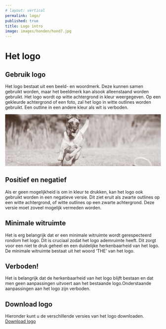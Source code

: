 ```yaml
---
# layout: vertical
permalink: logo/
published: true
title: Logo intro
image: images/honden/hond7.jpg
---
```


# Het logo

## Gebruik logo

Het logo bestaat uit een beeld- en woordmerk. Deze kunnen samen gebruikt worden, maar het beeldmerk kan alsook
alleenstaand worden gebruikt. Het logo wordt op witte achtergrond in kleur weergegeven. Op een gekleurde achtergrond
of een foto, zal het logo in witte outlines worden gebruikt. Een outline in een andere kleur als wit is verboden. 

![Logo test](images/honden/hond7.jpg)

## Positief en negatief

Als er geen mogelijkheid is om in kleur te drukken, kan het logo ook gebruikt worden in een negatieve versie. 
Dit ziet eruit als zwarte outlines op een witte achtergrond, of witte outlines op een zwarte achtergrond. 
Deze versie moet zoveel mogelijk vermeden worden. 

## Minimale witruimte

Het is erg belangrijk dat er een minimale witruimte wordt gerespecteerd rondom het logo. Dit is cruciaal zodat het logo ademruimte heeft. Dit zorgt voor een niet te druk geheel en een duidelijke herkenbaarheid van het logo. De minimale witruimte bestaat uit het woord ‘THE’ van het logo.

## Verboden!

Het is belangrijk dat de herkenbaarheid van het logo blijft bestaan en dat men geen aanpassingen uitvoert aan het bestaande logo.Onderstaande aanpassingen aan het logo zijn verboden.
    
## Download logo

Hieronder kunt u de verschillende versies van het logo downloaden. <br>
<a href="http://loripsum.net/" target="_blank">Download logo</a>
